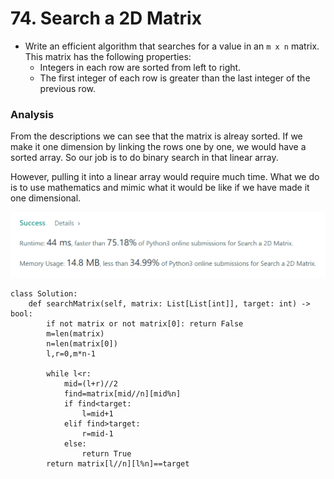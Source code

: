 # 74. Search a 2D Matrix

* Write an efficient algorithm that searches for a value in an `m x n` matrix. This matrix has the following properties:
  * Integers in each row are sorted from left to right.
  * The first integer of each row is greater than the last integer of the previous row.

### Analysis

From the descriptions we can see that the matrix is alreay sorted. If we make it one dimension by linking the rows one by one, we would have a sorted array. So our job is to do binary search in that linear array.&#x20;

However, pulling it into a linear array would require much time. What we do is to use mathematics and mimic what it would be like if we have made it one dimensional.&#x20;

![](<../.gitbook/assets/image (19) (1) (1) (1) (1) (1) (1) (1) (1) (1).png>)

```
class Solution:
    def searchMatrix(self, matrix: List[List[int]], target: int) -> bool:
        if not matrix or not matrix[0]: return False
        m=len(matrix)
        n=len(matrix[0])
        l,r=0,m*n-1
        
        while l<r:
            mid=(l+r)//2
            find=matrix[mid//n][mid%n]
            if find<target:
                l=mid+1
            elif find>target:
                r=mid-1
            else:
                return True
        return matrix[l//n][l%n]==target
```
